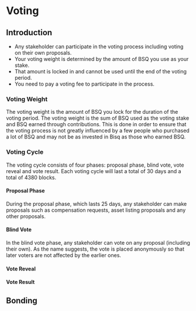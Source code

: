 # Voting

## Introduction
- Any stakeholder can participate in the voting process including voting on their own proposals. 
- Your voting weight is determined by the amount of BSQ you use as your stake. 
- That amount is locked in and cannot be used until the end of the voting period. 
- You need to pay a voting fee to participate in the process.

### Voting Weight
The voting weight is the amount of BSQ you lock for the duration of the voting period. The voting weight is the sum of BSQ used as the voting stake and BSQ earned through contributions. This is done in order to ensure that the voting process is not greatly influenced by a few people who purchased a lot of BSQ and may not be as invested in Bisq as those who earned BSQ.

### Voting Cycle
The voting cycle consists of four phases: proposal phase, blind vote, vote reveal and vote result. Each voting cycle will last a total of 30 days and a total of 4380 blocks. 

#### Proposal Phase
During the proposal phase, which lasts 25 days, any stakeholder can make proposals such as compensation requests, asset listing proposals and any other proposals. 

#### Blind Vote 
In the blind vote phase, any stakeholder can vote on any proposal (including their own). As the name suggests, the vote is placed anonymously so that later voters are not affected by the earlier ones.

#### Vote Reveal

#### Vote Result

## Bonding

